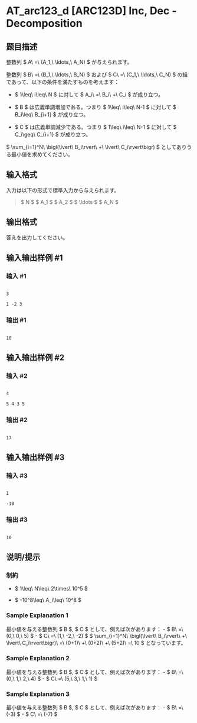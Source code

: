 # AT_arc123_d [ARC123D] Inc, Dec - Decomposition

## 题目描述

[problemUrl]: https://atcoder.jp/contests/arc123/tasks/arc123_d

整数列 $ A\ =\ (A_1,\ \ldots,\ A_N) $ が与えられます。

整数列 $ B\ =\ (B_1,\ \ldots,\ B_N) $ および $ C\ =\ (C_1,\ \ldots,\ C_N) $ の組であって、以下の条件を満たすものを考えます：

- $ 1\leq\ i\leq\ N $ に対して $ A_i\ =\ B_i\ +\ C_i $ が成り立つ。
- $ B $ は広義単調増加である。つまり $ 1\leq\ i\leq\ N-1 $ に対して $ B_i\leq\ B_{i+1} $ が成り立つ。
- $ C $ は広義単調減少である。つまり $ 1\leq\ i\leq\ N-1 $ に対して $ C_i\geq\ C_{i+1} $ が成り立つ。

$ \sum_{i=1}^N\ \bigl(\lvert\ B_i\rvert\ +\ \lvert\ C_i\rvert\bigr) $ としてありうる最小値を求めてください。

## 输入格式

入力は以下の形式で標準入力から与えられます。

> $ N $ $ A_1 $ $ A_2 $ $ \ldots $ $ A_N $

## 输出格式

答えを出力してください。

## 输入输出样例 #1

### 输入 #1

```
3
1 -2 3
```

### 输出 #1

```
10
```

## 输入输出样例 #2

### 输入 #2

```
4
5 4 3 5
```

### 输出 #2

```
17
```

## 输入输出样例 #3

### 输入 #3

```
1
-10
```

### 输出 #3

```
10
```

## 说明/提示

### 制約

- $ 1\leq\ N\leq\ 2\times\ 10^5 $
- $ -10^8\leq\ A_i\leq\ 10^8 $

### Sample Explanation 1

最小値を与える整数列 $ B $, $ C $ として、例えば次があります： - $ B\ =\ (0,\ 0,\ 5) $ - $ C\ =\ (1,\ -2,\ -2) $ $ \sum_{i=1}^N\ \bigl(\lvert\ B_i\rvert\ +\ \lvert\ C_i\rvert\bigr)\ =\ (0+1)\ +\ (0+2)\ +\ (5+2)\ =\ 10 $ となっています。

### Sample Explanation 2

最小値を与える整数列 $ B $, $ C $ として、例えば次があります： - $ B\ =\ (0,\ 1,\ 2,\ 4) $ - $ C\ =\ (5,\ 3,\ 1,\ 1) $

### Sample Explanation 3

最小値を与える整数列 $ B $, $ C $ として、例えば次があります： - $ B\ =\ (-3) $ - $ C\ =\ (-7) $